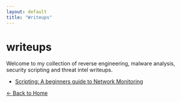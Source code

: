 ```yaml
---
layout: default
title: "Writeups"
---
```


# writeups

Welcome to my collection of reverse engineering, malware analysis, security scripting and threat intel writeups.

- [Scripting: A beginners guide to Network Monitoring](network-script-1.md)

[← Back to Home](../index.html)
